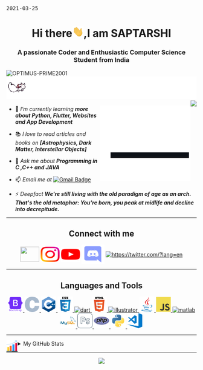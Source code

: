 <kbd>2021-03-25</kbd>
<h1 align="center">Hi there<img src="https://raw.githubusercontent.com/ABSphreak/ABSphreak/master/gifs/Hi.gif" width="30px">,I am SAPTARSHI</h1>
<h3 align="center">A passionate Coder and Enthusiastic Computer Science Student from India</h3>

<p align="left"> <img src="https://komarev.com/ghpvc/?username=optimus-prime2001&label=Profile%20views&color=0e75b6&style=flat" alt="OPTIMUS-PRIME2001" />
<img  height="60" width="640px" src="https://github.com/OPTIMUS-PRIME2001/OPTIMUS-PRIME2001/blob/master/workflows/transparent_keubey.gif"/>
<img align= right src="https://img.shields.io/github/last-commit/OPTIMUS-PRIME2001/OPTIMUS-PRIME2001/master?label=Last%20updated&style=flat"></p>
<div>
 <img align="right" src="https://github.com/OPTIMUS-PRIME2001/OPTIMUS-PRIME2001/blob/82a129b25e981f8110c8cef29dfdb7b819ae63aa/workflows/prime.gif" width="240">

- 🌱 *I’m currently learning **more about Python, Flutter, Websites and App Development***

- 📚 *I love to read articles and books on **[Astrophysics, Dark Matter, Interstellar Objects]***

- 💬 *Ask me about **Programming in C ,C++ and JAVA***

- 📫 *Email me at* [![Gmail Badge](https://img.shields.io/badge/-chatterjeeu7@gmail.com-c14438?style=flat-square&logo=Gmail&logoColor=white&link=mailto:chatterjeeu7@gmail.com)](mailto:chatterjeeu7@gmail.com)
- ⚡ *Deepfact **We're still living with the old paradigm of age as an arch. That's the old metaphor: You're born, you peak at midlife and decline into decrepitude.***
</div>
<hr></hr>
<h2 align="center">Connect with me</h2>
<p align="center">
<a href="https://fb.com/https://www.facebook.com/profile.php?id=100008208673565" target="blank"><img align="center" src="https://www.flaticon.com/svg/vstatic/svg/145/145802.svg?token=exp=1616475752~hmac=3ff783ec6886f82b8d3236b60b4c35ea" data-png="https://img-premium.flaticon.com/png/512/145/145802.png?token=exp=1616475752~hmac=1d0e37484f643049cf72aa283fdc0b9f" data-id="145802" height="40" width="50" /></a>
<a href="https://instagram.com/https://www,instagram.com/prime_071?r=nametag" target="blank"><img align="center" src="https://github.com/OPTIMUS-PRIME2001/OPTIMUS-PRIME2001/blob/faf611405777dc6dd4f1a57fdd0b5d272ce842ea/workflows/instagram.svg"  height="40" width="50" /></a>
<a href="https://www.youtube.com/c/https://www.yputube.com/saptars chatterjee" target="blank"><img align="center" src="https://github.com/OPTIMUS-PRIME2001/OPTIMUS-PRIME2001/blob/faf611405777dc6dd4f1a57fdd0b5d272ce842ea/workflows/youtube.svg" alt="https://www.yputube.com/saptars chatterjee" height="40" width="50" /></a>
<a href="https://discord.gg/https://discord.gg/v7zJJxjK" target="blank"><img align="center" src="https://github.com/shatanikmahanty/shatanikmahanty/blob/76995d8a8fb1fdde6fcd5a88cf7c8843d43a43ba/assets/discord.svg" alt="https://discord.gg/v7zJJxjK" height="50" width="60" /></a>
<a href="https://twitter.com/?lang=en" target="blank"><img align="center" src="https://www.flaticon.com/svg/vstatic/svg/179/179342.svg?token=exp=1616505647~hmac=92dbd33dc6a3427e4cda3a731d08802e" alt="https://twitter.com/?lang=en" height="40" width="50" /></a>
</p>
<hr></hr>
<h2 align="center">Languages and Tools</h2>
<p align="center"> <a href="https://getbootstrap.com" target="_blank"> <img src="https://raw.githubusercontent.com/devicons/devicon/master/icons/bootstrap/bootstrap-plain-wordmark.svg" alt="bootstrap" width="40" height="40"/> </a> <a href="https://www.cprogramming.com/" target="_blank"> <img src="https://raw.githubusercontent.com/devicons/devicon/master/icons/c/c-original.svg" alt="c" width="40" height="40"/> </a> <a href="https://www.w3schools.com/cpp/" target="_blank"> <img src="https://raw.githubusercontent.com/devicons/devicon/master/icons/cplusplus/cplusplus-original.svg" alt="cplusplus" width="40" height="40"/> </a> <a href="https://www.w3schools.com/css/" target="_blank"> <img src="https://raw.githubusercontent.com/devicons/devicon/master/icons/css3/css3-original-wordmark.svg" alt="css3" width="40" height="40"/> </a> <a href="https://dart.dev" target="_blank"> <img src="https://www.vectorlogo.zone/logos/dartlang/dartlang-icon.svg" alt="dart" width="40" height="40"/> </a> <a href="https://www.w3.org/html/" target="_blank"> <img src="https://raw.githubusercontent.com/devicons/devicon/master/icons/html5/html5-original-wordmark.svg" alt="html5" width="40" height="40"/> </a> <a href="https://www.adobe.com/in/products/illustrator.html" target="_blank"> <img src="https://www.vectorlogo.zone/logos/adobe_illustrator/adobe_illustrator-icon.svg" alt="illustrator" width="40" height="40"/> </a> <a href="https://www.java.com" target="_blank"> <img src="https://raw.githubusercontent.com/devicons/devicon/master/icons/java/java-original.svg" alt="java" width="40" height="40"/> </a> <a href="https://developer.mozilla.org/en-US/docs/Web/JavaScript" target="_blank"> <img src="https://raw.githubusercontent.com/devicons/devicon/master/icons/javascript/javascript-original.svg" alt="javascript" width="40" height="40"/> </a> <a href="https://www.mathworks.com/" target="_blank"> <img src="https://upload.wikimedia.org/wikipedia/commons/2/21/Matlab_Logo.png" alt="matlab" width="40" height="40"/> </a> <a href="https://www.mysql.com/" target="_blank"> <img src="https://raw.githubusercontent.com/devicons/devicon/master/icons/mysql/mysql-original-wordmark.svg" alt="mysql" width="40" height="40"/> </a> <a href="https://www.photoshop.com/en" target="_blank"> <img src="https://raw.githubusercontent.com/devicons/devicon/master/icons/photoshop/photoshop-line.svg" alt="photoshop" width="40" height="40"/> </a> <a href="https://www.php.net" target="_blank"> <img src="https://raw.githubusercontent.com/devicons/devicon/master/icons/php/php-original.svg" alt="php" width="40" height="40"/> </a> <a href="https://www.python.org" target="_blank"> <img src="https://raw.githubusercontent.com/devicons/devicon/master/icons/python/python-original.svg" alt="python" width="40" height="40"/> </a><a href="https://code.visualstudio.com/download" target="_blank"> <img src="https://raw.githubusercontent.com/github/explore/80688e429a7d4ef2fca1e82350fe8e3517d3494d/topics/visual-studio-code/visual-studio-code.png" alt="VisualStudioCode" width="40" height="40"/> </a> </p>
<hr></hr>
<details>
<summary>
    <img align="left" src="https://github.com/OPTIMUS-PRIME2001/OPTIMUS-PRIME2001/blob/faf611405777dc6dd4f1a57fdd0b5d272ce842ea/workflows/increase.svg" alt="OPTIMUS-PRIME2001stats" wifth="40" height="30">My GitHub Stats
  </summary>  
 <p align=center> &nbsp;<img align="center" src="https://github-readme-stats.vercel.app/api?username=optimus-prime2001&show_icons=true&locale=en&layout=compact&theme=tokyonight" alt="OPTIMUS-PRIME2001" /><br><br>
<img align="center" src="https://github-readme-stats.vercel.app/api/top-langs?username=optimus-prime2001&show_icons=true&locale=en&layout=compact&theme=dracula" alt="OPTIMUS-PRIME2001" /><br><br>
<img align="center" src="https://github-readme-streak-stats.herokuapp.com/?user=optimus-prime2001&theme=tokyonight" alt="OPTIMUS-PRIME2001" /></p>
 </details>
 <hr></hr>
 <p align="center"><img  src="https://github.com/SP-XD/SP-XD/blob/main/this_page_is.gif?raw=true"  width="400"></p>
